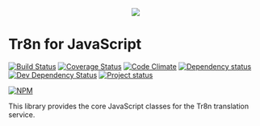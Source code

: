 <p align="center">
  <img src="https://raw.github.com/tr8n/tr8n/master/doc/screenshots/tr8nlogo.png">
</p>

Tr8n for JavaScript
===

[![Build Status](https://travis-ci.org/tr8n/tr8n_javascript_clientsdk.svg?branch=master)](https://travis-ci.org/tr8n/tr8n_javascript_clientsdk)
[![Coverage Status](https://coveralls.io/repos/tr8n/tr8n_javascript_clientsdk/badge.png)](https://coveralls.io/r/tr8n/tr8n_javascript_clientsdk)
[![Code Climate](https://codeclimate.com/github/tr8n/tr8n_javascript_clientsdk/badges/gpa.svg)](https://codeclimate.com/github/tr8n/tr8n_javascript_clientsdk)
[![Dependency status](https://david-dm.org/tr8n/tr8n_javascript_clientsdk/status.png)](https://david-dm.org/tr8n/tr8n_javascript_clientsdk#info=dependencies&view=table) 
[![Dev Dependency Status](https://david-dm.org/tr8n/tr8n_javascript_clientsdk/dev-status.png)](https://david-dm.org/tr8n/tr8n_javascript_clientsdk#info=devDependencies&view=table)
[![Project status](http://stillmaintained.com/tr8n/tr8n_javascript_clientsdk.png)](http://stillmaintained.com/tr8n/tr8n_javascript_clientsdk.png)

[![NPM](https://nodei.co/npm/tr8n.png?downloads=true)](https://nodei.co/npm/tr8n) 

This library provides the core JavaScript classes for the Tr8n translation service.



